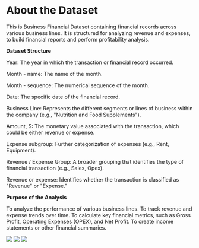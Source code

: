 # About the Dataset

This is Business Financial Dataset containing financial records across various business lines. It is structured for analyzing revenue and expenses, to build financial reports and perform profitability analysis.

**Dataset Structure**

Year: The year in which the transaction or financial record occurred.

Month - name: The name of the month.

Month - sequence: The numerical sequence of the month.

Date: The specific date of the financial record.

Business Line: Represents the different segments or lines of business within the company (e.g., "Nutrition and Food Supplements").

Amount, $: The monetary value associated with the transaction, which could be either revenue or expense.

Expense subgroup: Further categorization of expenses (e.g., Rent, Equipment).

Revenue / Expense Group: A broader grouping that identifies the type of financial transaction (e.g., Sales, Opex).

Revenue or expense: Identifies whether the transaction is classified as "Revenue" or "Expense."

**Purpose of the Analysis**

To analyze the performance of various business lines.
To track revenue and expense trends over time.
To calculate key financial metrics, such as Gross Profit, Operating Expenses (OPEX), and Net Profit.
To create income statements or other financial summaries.


![](Timebasedanailysis.jpg)
![](Analysisofbusinesslines.jpg)
![](Analysisofexpenses.jpg)



